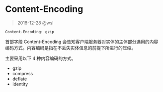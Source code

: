 # Content-Encoding

> 2018-12-28 @wsl

```
Content-Encoding: gzip
```

首部字段 Content-Encoding 会告知客户端服务器对实体的主体部分选用的内容编码方式。内容编码是指在不丢失实体信息的前提下所进行的压缩。

主要采用以下 4 种内容编码的方式。 

- gzip
- compress
- deflate
- identity

